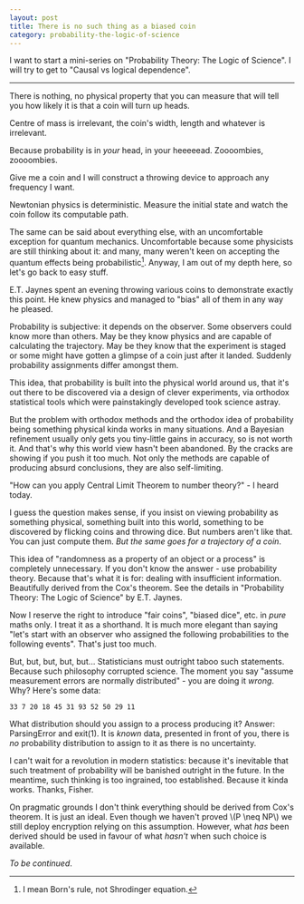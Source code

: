 ```yaml
---
layout: post
title: There is no such thing as a biased coin
category: probability-the-logic-of-science
---
```


I want to start a mini-series on "Probability Theory: The Logic of Science".
I will try to get to "Causal vs logical dependence".

------

There is nothing, no physical property that you can measure that will tell you
how likely it is that a coin will turn up heads.

Centre of mass is irrelevant, the coin's width, length and whatever is
irrelevant.

Because probability is in *your* head, in your heeeeead. Zoooombies,
zoooombies.

Give me a coin and I will construct a throwing device to approach any frequency
I want.

Newtonian physics is deterministic. Measure the initial state and watch the
coin follow its computable path.

The same can be said about everything else, with an uncomfortable exception for
quantum mechanics. Uncomfortable because some physicists are still thinking
about it: and many, many weren't keen on accepting the quantum effects being
probabilistic[^1].  Anyway, I am out of my depth here, so let's go back to
easy stuff.

E.T. Jaynes spent an evening throwing various coins to demonstrate exactly this
point. He knew physics and managed to "bias" all of them in any way he pleased.

Probability is subjective: it depends on the observer. Some observers could
know more than others. May be they know physics and are capable of calculating
the trajectory. May be they know that the experiment is staged or some might
have gotten a glimpse of a coin just after it landed. Suddenly probability
assignments differ amongst them.

This idea, that probability is built into the physical world around us, that
it's out there to be discovered via a design of clever experiments, via
orthodox statistical tools which were painstakingly developed took science
astray.

But the problem with orthodox methods and the orthodox idea of probability
being something physical kinda works in many situations. And a Bayesian
refinement usually only gets you tiny-little gains in accuracy, so is not worth
it. And that's why this world view hasn't been abandoned. By the cracks are
showing if you push it too much. Not only the methods are capable of producing
absurd conclusions, they are also self-limiting.

"How can you apply Central Limit Theorem to number theory?" - I heard today.

I guess the question makes sense, if you insist on viewing probability as
something physical, something built into this world, something to be discovered
by flicking coins and throwing dice. But numbers aren't like that. You can
just compute them. *But the same goes for a trajectory of a coin*.

This idea of "randomness as a property of an object or a process" is completely
unnecessary. If you don't know the answer - use probability theory. Because
that's what it is for: dealing with insufficient information. Beautifully
derived from the Cox's theorem. See the details in "Probability Theory: The
Logic of Science" by E.T. Jaynes.

Now I reserve the right to introduce "fair coins", "biased dice", etc. in
*pure* maths only. I treat it as a shorthand. It is much more elegant than
saying "let's start with an observer who assigned the following probabilities
to the following events". That's just too much.

But, but, but, but, but... Statisticians must outright taboo such statements.
Because such philosophy corrupted science. The moment you say "assume
measurement errors are normally distributed" - you are doing it *wrong*. Why?
Here's some data:

~~~~~~~~~~
33 7 20 18 45 31 93 52 50 29 11
~~~~~~~~~~

What distribution should you assign to a process producing it? Answer:
ParsingError and exit(1). It is *known* data, presented in front of you, there
is *no* probability distribution to assign to it as there is no uncertainty.

I can't wait for a revolution in modern statistics: because it's inevitable
that such treatment of probability will be banished outright in the future.
In the meantime, such thinking is too ingrained, too established. Because it
kinda works. Thanks, Fisher.

On pragmatic grounds I don't think everything should be derived from Cox's
theorem. It is just an ideal. Even though we haven't proved \\(P \neq NP\\) we
still deploy encryption relying on this assumption. However, what *has* been
derived should be used in favour of what *hasn't* when such choice is
available.

*To be continued*.

[^1]: I mean Born's rule, not Shrodinger equation.
